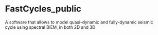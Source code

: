 # FastCycles_public
A software that allows to model quasi-dynamic and fully-dynamic seismic cycle using spectral BIEM, in both 2D and 3D
